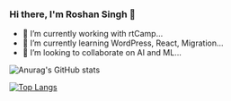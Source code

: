 ### Hi there, I'm Roshan Singh 👋


- 🔭 I’m currently working with rtCamp...
- 🌱 I’m currently learning WordPress, React, Migration...
- 👯 I’m looking to collaborate on AI and ML...


![Anurag's GitHub stats](https://github-readme-stats.vercel.app/api?username=sroshan106&count_private=true&show_icons=true)


[![Top Langs](https://github-readme-stats.vercel.app/api/top-langs/?username=sroshan106)](https://github.com/sroshan106/github-readme-stats)
